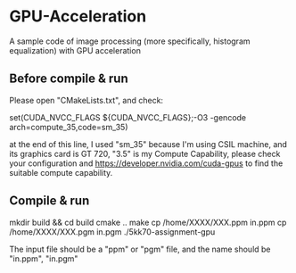 # GPU-Acceleration
A sample code of image processing (more specifically, histogram equalization) with GPU acceleration

## Before compile & run
Please open "CMakeLists.txt", and check:

set(CUDA_NVCC_FLAGS ${CUDA_NVCC_FLAGS};-O3 -gencode arch=compute_35,code=sm_35)

at the end of this line, I used "sm_35" because I'm using CSIL machine, and its graphics card is GT 720, "3.5" is my Compute Capability, please check your configuration and https://developer.nvidia.com/cuda-gpus to find the suitable compute capability.

## Compile & run
mkdir build && cd build
cmake ..
make
cp /home/XXXX/XXX.ppm in.ppm
cp /home/XXXX/XXX.pgm in.pgm
./5kk70-assignment-gpu

The input file should be a "ppm" or "pgm" file, and the name should be "in.ppm", "in.pgm"

